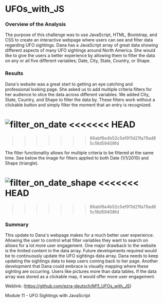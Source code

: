 # UFOs_with_JS

### Overview of the Analysis

The purpose of this challenge was to use JavaScript, HTML, Bootstrap, and CSS to create an interactive webpage where users can see and filter data regarding UFO sightings. Dana has a JavaScript array of great data showing different aspects of many UFO sightings around North America. She would like to give the users a better experience by allowing them to filter the data on any or all five different variables; Date, City, State, Country, or Shape.

### Results

Dana's website was a great start to getting an eye catching and professional looking page. She asked us to add multiple criteria filters for her audience to slice the data across different variables. We added City, State, Country, and Shape to filter the data by. These filters work without a clickable button and simply filter the moment that an entry is recognized.

![filter_on_date](https://user-images.githubusercontent.com/88510296/138360580-c32aeb56-7304-4e0b-9f48-998155f96ce7.png)
<<<<<<< HEAD
=======

>>>>>>> 66abf6e4b52c5ef911d21fa79ad85c18d59408fd

The filter functionality allows for multiple criteria to be filtered at the same time. See below the image for filters applied to both Date (1/1/2010) and Shape (triangle).

![filter_on_date_shape](https://user-images.githubusercontent.com/88510296/138360604-70241a48-5f4f-4202-aafc-0c214c53581e.png)
<<<<<<< HEAD
=======

>>>>>>> 66abf6e4b52c5ef911d21fa79ad85c18d59408fd

### Summary

This update to Dana's webpage makes for a much better user experience. Allowing the user to control what filter variables they want to search on allows for a lot more user engagement. One major drawback to the website is the limited content in the data array. Future developments required would be to continuously update the UFO sightings data array. Dana needs to keep updating the sightings data to keep users coming back to her page. Another development that Dana could embrace is visually mapping where these sighting are occurring. Users like pictures more than data tables. If the data array was stored as a clickable map, it would offer more user engagement.

Weblink: (https://github.com/ezra-deutsch/M11_UFOs_with_JS)

Module 11 - UFO Sightings with JavaScript
